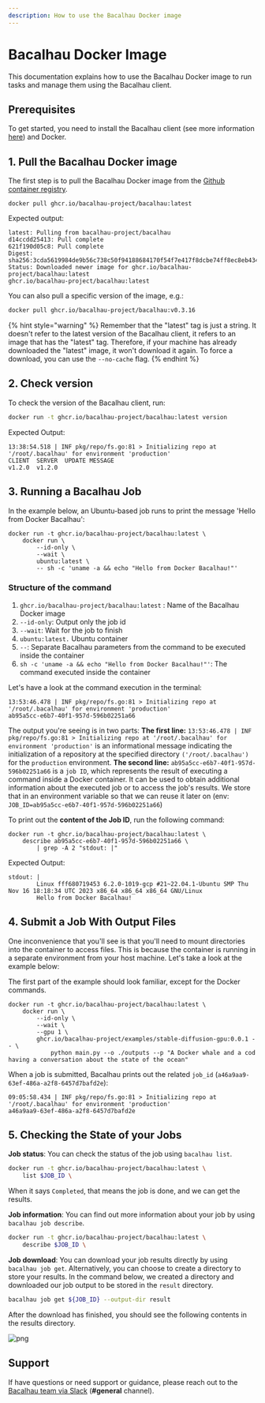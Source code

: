 ```yaml
---
description: How to use the Bacalhau Docker image
---
```


# Bacalhau Docker Image

This documentation explains how to use the Bacalhau Docker image to run tasks and manage them using the Bacalhau client.

## Prerequisites

To get started, you need to install the Bacalhau client (see more information [here](../../../getting-started/installation.md)) and Docker.

## 1. Pull the Bacalhau Docker image

The first step is to pull the Bacalhau Docker image from the [Github container registry](https://github.com/orgs/bacalhau-project/packages/container/package/bacalhau).

```
docker pull ghcr.io/bacalhau-project/bacalhau:latest
```

Expected output:

```shell
latest: Pulling from bacalhau-project/bacalhau
d14ccdd25413: Pull complete
621f190d05c8: Pull complete
Digest: sha256:3cda5619984de9b56c738c50f94188684170f54f7e417f8dcbe74ff8ec8eb434
Status: Downloaded newer image for ghcr.io/bacalhau-project/bacalhau:latest
ghcr.io/bacalhau-project/bacalhau:latest
```

You can also pull a specific version of the image, e.g.:

```bash
docker pull ghcr.io/bacalhau-project/bacalhau:v0.3.16
```

{% hint style="warning" %}
Remember that the "latest" tag is just a string. It doesn't refer to the latest version of the Bacalhau client, it refers to an image that has the "latest" tag. Therefore, if your machine has already downloaded the "latest" image, it won't download it again. To force a download, you can use the `--no-cache` flag.
{% endhint %}

## 2. Check version

To check the version of the Bacalhau client, run:

```bash
docker run -t ghcr.io/bacalhau-project/bacalhau:latest version
```

Expected Output:

```shell
13:38:54.518 | INF pkg/repo/fs.go:81 > Initializing repo at '/root/.bacalhau' for environment 'production'
CLIENT  SERVER  UPDATE MESSAGE
v1.2.0  v1.2.0
```

## 3. Running a Bacalhau Job

In the example below, an Ubuntu-based job runs to print the message 'Hello from Docker Bacalhau':

```shell
docker run -t ghcr.io/bacalhau-project/bacalhau:latest \
    docker run \
        --id-only \
        --wait \
        ubuntu:latest \
        -- sh -c 'uname -a && echo "Hello from Docker Bacalhau!"'
```

### Structure of the command

1. `ghcr.io/bacalhau-project/bacalhau:latest` : Name of the Bacalhau Docker image
2. `--id-only`: Output only the job id
3. `--wait`: Wait for the job to finish
4. `ubuntu:latest.` Ubuntu container
5. `--`: Separate Bacalhau parameters from the command to be executed inside the container
6. `sh -c 'uname -a && echo "Hello from Docker Bacalhau!"'`: The command executed inside the container

Let's have a look at the command execution in the terminal:

```shell
13:53:46.478 | INF pkg/repo/fs.go:81 > Initializing repo at '/root/.bacalhau' for environment 'production'
ab95a5cc-e6b7-40f1-957d-596b02251a66
```

The output you're seeing is in two parts: **The first line:** `13:53:46.478 | INF pkg/repo/fs.go:81 > Initializing repo at '/root/.bacalhau' for environment 'production'` is an informational message indicating the initialization of a repository at the specified directory `('/root/.bacalhau')` for the `production` environment. **The second line:** `ab95a5cc-e6b7-40f1-957d-596b02251a66` is a `job ID`, which represents the result of executing a command inside a Docker container. It can be used to obtain additional information about the executed job or to access the job's results. We store that in an environment variable so that we can reuse it later on (env: `JOB_ID=ab95a5cc-e6b7-40f1-957d-596b02251a66`)

To print out the **content of the Job ID**, run the following command:

```
docker run -t ghcr.io/bacalhau-project/bacalhau:latest \
    describe ab95a5cc-e6b7-40f1-957d-596b02251a66 \
        | grep -A 2 "stdout: |"
```

Expected Output:

```shell
stdout: |
        Linux fff680719453 6.2.0-1019-gcp #21~22.04.1-Ubuntu SMP Thu Nov 16 18:18:34 UTC 2023 x86_64 x86_64 x86_64 GNU/Linux
        Hello from Docker Bacalhau!
```

## 4. Submit a Job With Output Files

One inconvenience that you'll see is that you'll need to mount directories into the container to access files. This is because the container is running in a separate environment from your host machine. Let's take a look at the example below:

The first part of the example should look familiar, except for the Docker commands.

```shell
docker run -t ghcr.io/bacalhau-project/bacalhau:latest \
    docker run \
        --id-only \
        --wait \
        --gpu 1 \
        ghcr.io/bacalhau-project/examples/stable-diffusion-gpu:0.0.1 -- \
            python main.py --o ./outputs --p "A Docker whale and a cod having a conversation about the state of the ocean"
```

When a job is submitted, Bacalhau prints out the related `job_id` (`a46a9aa9-63ef-486a-a2f8-6457d7bafd2e`):

```shell
09:05:58.434 | INF pkg/repo/fs.go:81 > Initializing repo at '/root/.bacalhau' for environment 'production'
a46a9aa9-63ef-486a-a2f8-6457d7bafd2e
```

## 5. Checking the State of your Jobs

**Job status**: You can check the status of the job using `bacalhau list`.

```bash
docker run -t ghcr.io/bacalhau-project/bacalhau:latest \
    list $JOB_ID \
```

When it says `Completed`, that means the job is done, and we can get the results.

**Job information**: You can find out more information about your job by using `bacalhau job describe`.

```bash
docker run -t ghcr.io/bacalhau-project/bacalhau:latest \
    describe $JOB_ID \
```

**Job download**: You can download your job results directly by using `bacalhau job get`. Alternatively, you can choose to create a directory to store your results. In the command below, we created a directory and downloaded our job output to be stored in the `result` directory.

```bash
bacalhau job get ${JOB_ID} --output-dir result
```

After the download has finished, you should see the following contents in the results directory.

![png](../../../.gitbook/assets/index\_25\_0.png)

## Support

If have questions or need support or guidance, please reach out to the [Bacalhau team via Slack](https://bacalhauproject.slack.com/ssb/redirect) (**#general** channel).
